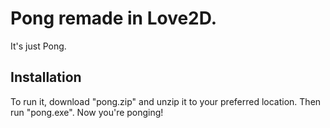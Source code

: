 # Pong remade in Love2D.
It's just Pong.

## Installation
To run it, download "pong.zip" and unzip it to your preferred location. Then run "pong.exe". Now you're ponging!

